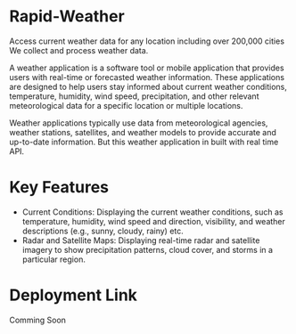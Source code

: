 # Rapid-Weather

Access current weather data for any location including over 200,000 cities
We collect and process weather data.

A weather application is a software tool or mobile application that provides users with real-time or forecasted weather information. These applications are designed to help users stay informed about current weather conditions, temperature, humidity, wind speed, precipitation, and other relevant meteorological data for a specific location or multiple locations.

Weather applications typically use data from meteorological agencies, weather stations, satellites, and weather models to provide accurate and up-to-date information. But this weather application in built with real time API.

# Key Features

<ul> 
  <li>Current Conditions: Displaying the current weather conditions, such as temperature, humidity, wind speed and direction, visibility, and weather descriptions (e.g., sunny, cloudy, rainy) etc.</li>
  <li>Radar and Satellite Maps: Displaying real-time radar and satellite imagery to show precipitation patterns, cloud cover, and storms in a particular region.</li>
</ul>

# Deployment Link

Comming Soon
